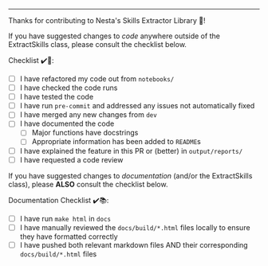---

Thanks for contributing to Nesta's Skills Extractor Library 🙏!

If you have suggested changes to _code_ anywhere outside of the ExtractSkills class, please consult the checklist below.

Checklist ✔️🐍:

- [ ] I have refactored my code out from `notebooks/`
- [ ] I have checked the code runs
- [ ] I have tested the code
- [ ] I have run `pre-commit` and addressed any issues not automatically fixed
- [ ] I have merged any new changes from `dev`
- [ ] I have documented the code
  - [ ] Major functions have docstrings
  - [ ] Appropriate information has been added to `README`s
- [ ] I have explained the feature in this PR or (better) in `output/reports/`
- [ ] I have requested a code review

If you have suggested changes to _documentation_ (and/or the ExtractSkills class), please **ALSO** consult the checklist below.

Documentation Checklist ✔️📚:

- [ ] I have run `make html` in `docs`
- [ ] I have manually reviewed the `docs/build/*.html` files locally to ensure they have formatted correctly
- [ ] I have pushed both relevant markdown files AND their corresponding `docs/build/*.html` files
